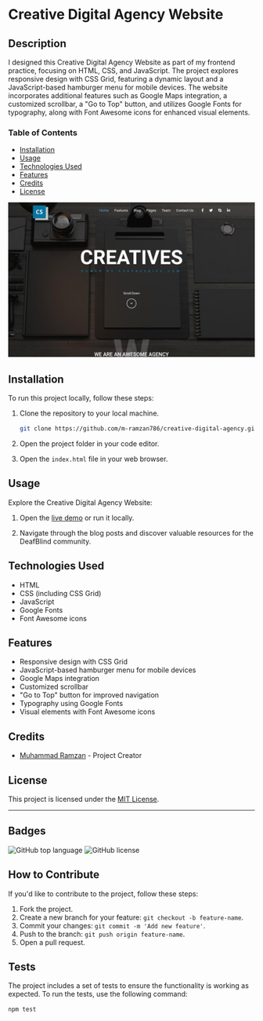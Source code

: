 # Creative Digital Agency Website

## Description

I designed this Creative Digital Agency Website as part of my frontend practice, focusing on HTML, CSS, and JavaScript. The project explores responsive design with CSS Grid, featuring a dynamic layout and a JavaScript-based hamburger menu for mobile devices. The website incorporates additional features such as Google Maps integration, a customized scrollbar, a "Go to Top" button, and utilizes Google Fonts for typography, along with Font Awesome icons for enhanced visual elements.

### Table of Contents

- [Installation](#installation)
- [Usage](#usage)
- [Technologies Used](#technologies-used)
- [Features](#features)
- [Credits](#credits)
- [License](#license)

![Creative Digital Agency Website Screenshot](assets/images/creative-digital-agency-thumbnail.png)

## Installation

To run this project locally, follow these steps:

1. Clone the repository to your local machine.
    ```bash
    git clone https://github.com/m-ramzan786/creative-digital-agency.git
    ```

2. Open the project folder in your code editor.

3. Open the `index.html` file in your web browser.

## Usage

Explore the Creative Digital Agency Website:

1. Open the [live demo](https://creative-digital-agency-six.vercel.app/) or run it locally.

2. Navigate through the blog posts and discover valuable resources for the DeafBlind community.

## Technologies Used

- HTML
- CSS (including CSS Grid)
- JavaScript
- Google Fonts
- Font Awesome icons

## Features

- Responsive design with CSS Grid
- JavaScript-based hamburger menu for mobile devices
- Google Maps integration
- Customized scrollbar
- "Go to Top" button for improved navigation
- Typography using Google Fonts
- Visual elements with Font Awesome icons

## Credits

- [Muhammad Ramzan](https://github.com/m-ramzan786) - Project Creator

## License

This project is licensed under the [MIT License](LICENSE).

---

## Badges

![GitHub top language](https://img.shields.io/github/languages/top/m-ramzan786/creative-digital-agency)
![GitHub license](https://img.shields.io/github/license/m-ramzan786/creative-digital-agency)

## How to Contribute

If you'd like to contribute to the project, follow these steps:

1. Fork the project.
2. Create a new branch for your feature: `git checkout -b feature-name`.
3. Commit your changes: `git commit -m 'Add new feature'`.
4. Push to the branch: `git push origin feature-name`.
5. Open a pull request.

## Tests

The project includes a set of tests to ensure the functionality is working as expected. To run the tests, use the following command:
```bash
npm test
